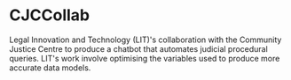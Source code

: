 # CJCCollab
Legal Innovation and Technology (LIT)'s collaboration with the Community Justice Centre to produce a chatbot that automates judicial procedural queries. LIT's work involve optimising the variables used to produce more accurate data models. 
